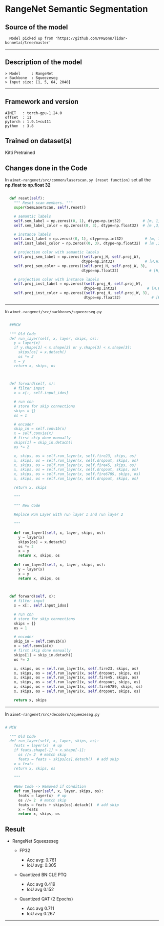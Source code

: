 # RangeNet Semantic Segmentation

## Source of the model

	  Model picked up from 'https://github.com/PRBonn/lidar-bonnetal/tree/master'

---

## Description of the model

	> Model     : RangeNet
    > Backbone  : Squeezeseg
	> Input size: [1, 5, 64, 2048]

---

## Framework and version

    AIMET   : torch-gpu-1.24.0
    offset  : 11
    pytorch : 1.9.1+cu111
    python  : 3.8


## Trained on dataset(s)

Kitti Pretrained

## Changes done in the Code 

In `aimet-rangenet/src/common/laserscan.py (reset function)` set all the **np.float to np.float 32**

```python

  def reset(self):
    """ Reset scan members. """
    super(SemLaserScan, self).reset()

    # semantic labels
    self.sem_label = np.zeros((0, 1), dtype=np.int32)          # [m, 1]: label
    self.sem_label_color = np.zeros((0, 3), dtype=np.float32)  # [m ,3]: color

    # instance labels
    self.inst_label = np.zeros((0, 1), dtype=np.int32)          # [m, 1]: label
    self.inst_label_color = np.zeros((0, 3), dtype=np.float32)  # [m ,3]: color

    # projection color with semantic labels
    self.proj_sem_label = np.zeros((self.proj_H, self.proj_W),
                                   dtype=np.int32)              # [H,W]  label
    self.proj_sem_color = np.zeros((self.proj_H, self.proj_W, 3),
                                   dtype=np.float32)              # [H,W,3] color

    # projection color with instance labels
    self.proj_inst_label = np.zeros((self.proj_H, self.proj_W),
                                    dtype=np.int32)              # [H,W]  label
    self.proj_inst_color = np.zeros((self.proj_H, self.proj_W, 3),
                                    dtype=np.float32)              # [H,W,3] color

```
---

In `aimet-rangenet/src/backbones/squeezeseg.py` 

```python

  ##MCW
  
  """ Old Code 
  def run_layer(self, x, layer, skips, os):
    y = layer(x)
    if y.shape[2] < x.shape[2] or y.shape[3] < x.shape[3]:
      skips[os] = x.detach()
      os *= 2
    x = y
    return x, skips, os
  
  

  def forward(self, x):
    # filter input
    x = x[:, self.input_idxs]

    # run cnn
    # store for skip connections
    skips = {}
    os = 1

    # encoder
    skip_in = self.conv1b(x)
    x = self.conv1a(x)
    # first skip done manually
    skips[1] = skip_in.detach()
    os *= 2

    x, skips, os = self.run_layer(x, self.fire23, skips, os)
    x, skips, os = self.run_layer(x, self.dropout, skips, os)
    x, skips, os = self.run_layer(x, self.fire45, skips, os)
    x, skips, os = self.run_layer(x, self.dropout, skips, os)
    x, skips, os = self.run_layer(x, self.fire6789, skips, os)
    x, skips, os = self.run_layer(x, self.dropout, skips, os)

    return x, skips
    
    """

    """ New Code 
    
    Replace Run Layer with run layer 1 and run layer 2 
    
    """
    
    def run_layer1(self, x, layer, skips, os):
      y = layer(x)
      skips[os] = x.detach()
      os *= 2
      x = y
      return x, skips, os
  
    def run_layer2(self, x, layer, skips, os):
      y = layer(x)
      x = y
      return x, skips, os
  
  

  def forward(self, x):
    # filter input
    x = x[:, self.input_idxs]

    # run cnn
    # store for skip connections
    skips = {}
    os = 1

    # encoder
    skip_in = self.conv1b(x)
    x = self.conv1a(x)
    # first skip done manually
    skips[1] = skip_in.detach()
    os *= 2

    x, skips, os = self.run_layer1(x, self.fire23, skips, os)
    x, skips, os = self.run_layer2(x, self.dropout, skips, os)
    x, skips, os = self.run_layer1(x, self.fire45, skips, os)
    x, skips, os = self.run_layer2(x, self.dropout, skips, os)
    x, skips, os = self.run_layer1(x, self.fire6789, skips, os)
    x, skips, os = self.run_layer2(x, self.dropout, skips, os)

    return x, skips

```

---

In `aimet-rangenet/src/decoders/squeezeseg.py` 

```python

# MCW
  
  """ Old Code
  def run_layer(self, x, layer, skips, os):
    feats = layer(x)  # up
    if feats.shape[-1] > x.shape[-1]:
      os //= 2  # match skip
      feats = feats + skips[os].detach()  # add skip
    x = feats
    return x, skips, os
    
    """
    
    #New Code -> Removed if Condition
    def run_layer(self, x, layer, skips, os):
      feats = layer(x)  # up
      os //= 2  # match skip
      feats = feats + skips[os].detach()  # add skip
      x = feats
      return x, skips, os

```

## Result 

  - RangeNet Squeezeseg
    - FP32 
        - Acc avg: 0.761
        - IoU avg: 0.305

    - Quantized BN CLE PTQ
        - Acc avg 0.419
        - IoU avg 0.152

    - Quantized QAT (2 Epochs)
        - Acc avg 0.711
        - IoU avg 0.267

        
---

